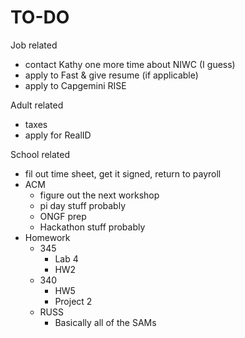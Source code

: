 # TO-DO

Job related
- contact Kathy one more time about NIWC (I guess)
- apply to Fast & give resume (if applicable)
- apply to Capgemini RISE

Adult related
- taxes
- apply for RealID

School related
- fil out time sheet, get it signed, return to payroll
- ACM
  - figure out the next workshop
  - pi day stuff probably
  - ONGF prep
  - Hackathon stuff probably
- Homework
  - 345
    - Lab 4
    - HW2
  - 340
    - HW5
    - Project 2
  - RUSS
    - Basically all of the SAMs